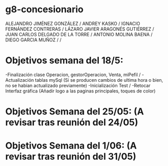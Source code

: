 # g8-concesionario
ALEJANDRO JIMÉNEZ GONZÁLEZ /
ANDREY KASKO /
IGNACIO FERNÁNDEZ CONTRERAS /
LÁZARO JAVIER ARAGONÉS GUTIÉRREZ /
JUAN CARLOS DELGADO DE LA TORRE /
ANTONIO MOLINA BAENA / 
DIEGO GARCIA MUÑOZ / /

# Objetivos semana del 18/5: 
-Finalización clase Operacion, gestorOperacion, Venta, miPefil /
-Actualización tablas mySql (Si se producen cambios de ultima hora o bien, no se habian actualizado previamente)
-Inicialización Test / 
-Retocar Interfaz gráfica (Añadir logo a las paginas principales, toques de color)

# Objetivos Semana del 25/05: (A revisar tras reunión del 24/05)

# Objetivos Semana del 1/06: (A revisar tras reunión del 31/05)

